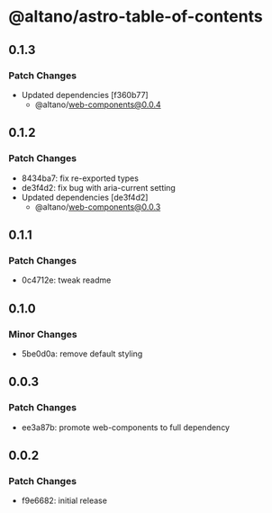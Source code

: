 # @altano/astro-table-of-contents

## 0.1.3

### Patch Changes

- Updated dependencies [f360b77]
  - @altano/web-components@0.0.4

## 0.1.2

### Patch Changes

- 8434ba7: fix re-exported types
- de3f4d2: fix bug with aria-current setting
- Updated dependencies [de3f4d2]
  - @altano/web-components@0.0.3

## 0.1.1

### Patch Changes

- 0c4712e: tweak readme

## 0.1.0

### Minor Changes

- 5be0d0a: remove default styling

## 0.0.3

### Patch Changes

- ee3a87b: promote web-components to full dependency

## 0.0.2

### Patch Changes

- f9e6682: initial release
